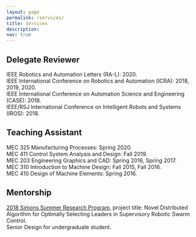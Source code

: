 ```yaml
---
layout: page
permalink: /services/
title: Services 
description: 
nav: true
---
```


## Delegate Reviewer

IEEE Robotics and Automation Letters (RA-L): 2020.  
IEEE International Conference on Robotics and Automation (ICRA): 2018, 2019, 2020.  
IEEE International Conference on Automation Science and Engineering (CASE): 2018.  
IEEE/RSJ International Conference on Intelligent Robots and Systems (IROS): 2018.  

## Teaching Assistant

MEC 325 Manufacturing Processes: Spring 2020.  
MEC 411 Control System Analysis and Design: Fall 2019.  
MEC 203 Engineering Graphics and CAD: Spring 2016, Spring 2017.  
MEC 310 Introduction to Machine Design: Fall 2015, Fall 2016.  
MEC 410 Design of Machine Elements: Spring 2016.  

## Mentorship

<a href="https://www.stonybrook.edu/commcms/simons/simonsfellows/_pdfs/Simons%20Program%20Summer%202018.pdf" target="_blank">2018 Simons Summer Research Program</a>, project title: Novel Distributed Algorithm for Optimally Selecting Leaders in Supervisory Robotic Swarm Control.  
Senior Design for undergraduate student.
